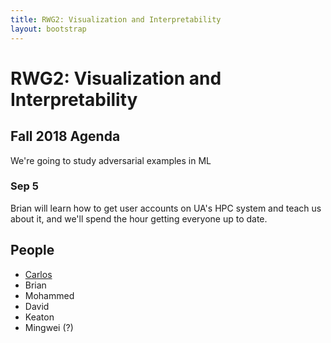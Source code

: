 ```yaml
---
title: RWG2: Visualization and Interpretability
layout: bootstrap
---
```


# RWG2: Visualization and Interpretability

## Fall 2018 Agenda

We're going to study adversarial examples in ML

### Sep 5

Brian will learn how to get user accounts on UA's HPC system and teach
us about it, and we'll spend the hour getting everyone up to date.

## People

* [Carlos](https://cscheid.net)
* Brian
* Mohammed
* David
* Keaton
* Mingwei (?)

